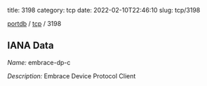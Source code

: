 title: 3198
category: tcp
date: 2022-02-10T22:46:10
slug: tcp/3198

[portdb](/) / [tcp](/category/tcp.html) / 3198


## IANA Data

_Name:_ embrace-dp-c

_Description:_ Embrace Device Protocol Client

